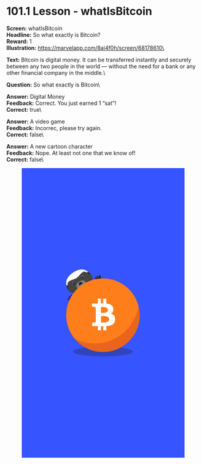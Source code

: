# 101.1 Lesson - whatIsBitcoin

**Screen:** whatIsBitcoin\
**Headline:** So what exactly is Bitcoin?\
**Reward:** 1\
**Illustration:** https://marvelapp.com/8ai4f0h/screen/68178610\

**Text:** Bitcoin is digital money. It can be transferred instantly and securely between any two people in the world — without the need for a bank or any other financial company in the middle.\

**Question:** So what exactly is Bitcoin\

**Answer:** Digital Money\
**Feedback:** Correct. You just earned 1 “sat”!\
**Correct:** true\

**Answer:** A video game\
**Feedback:** Incorrec, please try again.\
**Correct:** false\

**Answer:** A new cartoon character\
**Feedback:** Nope. At least not one that we know of!\
**Correct:** false\


<figure><img src="../.gitbook/assets/image (2).png" alt=""><figcaption></figcaption></figure>


